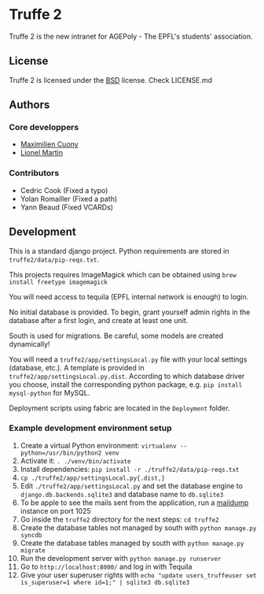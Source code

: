Truffe 2
========

Truffe 2 is the new intranet for AGEPoly - The EPFL's students' association.

## License

Truffe 2 is licensed under the [BSD](http://opensource.org/licenses/BSD-2-Clause) license. Check LICENSE.md

## Authors

### Core developpers

* [Maximilien Cuony](https://github.com/the-glu)
* [Lionel Martin](https://github.com/lionel-martin)

### Contributors

* Cedric Cook (Fixed a typo)
* Yolan Romailler (Fixed a path)
* Yann Beaud (Fixed VCARDs)

## Development

This is a standard django project. Python requirements are stored in `truffe2/data/pip-reqs.txt`.

This projects requires ImageMagick which can be obtained using `brew install freetype imagemagick`

You will need access to tequila (EPFL internal network is enough) to login.

No initial database is provided. To begin, grant yourself admin rights in the database after a first login, and create at least one unit.

South is used for migrations. Be careful, some models are created dynamically!

You will need a `truffe2/app/settingsLocal.py` file with your local settings (database, etc.). A template is provided in `truffe2/app/settingsLocal.py.dist`. According to which database driver you choose, install the corresponding python package, e.g. `pip install mysql-python` for MySQL.

Deployment scripts using fabric are located in the `Deployment` folder.

### Example development environment setup

1. Create a virtual Python environment: `virtualenv --python=/usr/bin/python2 venv`
2. Activate it: `. ./venv/bin/activate`
3. Install dependencies: `pip install -r ./truffe2/data/pip-reqs.txt`
4. `cp ./truffe2/app/settingsLocal.py{.dist,}`
5. Edit `./truffe2/app/settingsLocal.py` and set the database engine to `django.db.backends.sqlite3` and database name to `db.sqlite3`
6. To be apple to see the mails sent from the application, run a [maildump](https://pypi.python.org/pypi/maildump) instance on port 1025
7. Go inside the `truffe2` directory for the next steps: `cd truffe2`
8. Create the database tables not managed by south with `python manage.py syncdb`
9. Create the database tables managed by south with `python manage.py migrate`
10. Run the development server with `python manage.py runserver`
11. Go to `http://localhost:8000/` and log in with Tequila
12. Give your user superuser rights with `echo "update users_truffeuser set is_superuser=1 where id=1;" | sqlite3 db.sqlite3`
